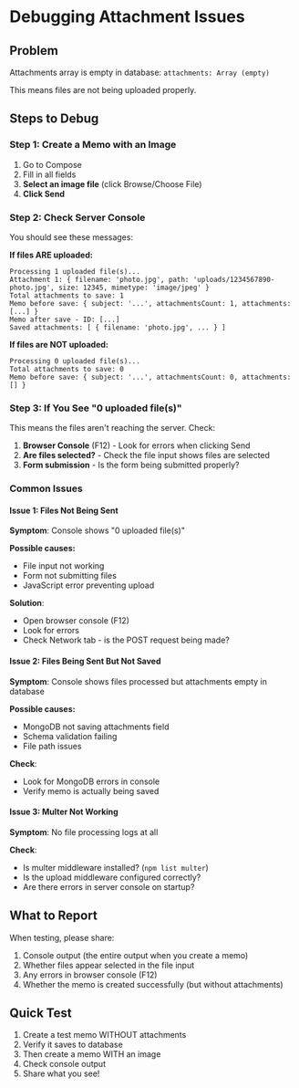 # Debugging Attachment Issues

## Problem

Attachments array is empty in database: `attachments: Array (empty)`

This means files are not being uploaded properly.

## Steps to Debug

### Step 1: Create a Memo with an Image

1. Go to Compose
2. Fill in all fields
3. **Select an image file** (click Browse/Choose File)
4. **Click Send**

### Step 2: Check Server Console

You should see these messages:

**If files ARE uploaded:**

```
Processing 1 uploaded file(s)...
Attachment 1: { filename: 'photo.jpg', path: 'uploads/1234567890-photo.jpg', size: 12345, mimetype: 'image/jpeg' }
Total attachments to save: 1
Memo before save: { subject: '...', attachmentsCount: 1, attachments: [...] }
Memo after save - ID: [...]
Saved attachments: [ { filename: 'photo.jpg', ... } ]
```

**If files are NOT uploaded:**

```
Processing 0 uploaded file(s)...
Total attachments to save: 0
Memo before save: { subject: '...', attachmentsCount: 0, attachments: [] }
```

### Step 3: If You See "0 uploaded file(s)"

This means the files aren't reaching the server. Check:

1. **Browser Console** (F12) - Look for errors when clicking Send
2. **Are files selected?** - Check the file input shows files are selected
3. **Form submission** - Is the form being submitted properly?

### Common Issues

#### Issue 1: Files Not Being Sent

**Symptom**: Console shows "0 uploaded file(s)"

**Possible causes:**

- File input not working
- Form not submitting files
- JavaScript error preventing upload

**Solution**:

- Open browser console (F12)
- Look for errors
- Check Network tab - is the POST request being made?

#### Issue 2: Files Being Sent But Not Saved

**Symptom**: Console shows files processed but attachments empty in database

**Possible causes:**

- MongoDB not saving attachments field
- Schema validation failing
- File path issues

**Check**:

- Look for MongoDB errors in console
- Verify memo is actually being saved

#### Issue 3: Multer Not Working

**Symptom**: No file processing logs at all

**Check**:

- Is multer middleware installed? (`npm list multer`)
- Is the upload middleware configured correctly?
- Are there errors in server console on startup?

## What to Report

When testing, please share:

1. Console output (the entire output when you create a memo)
2. Whether files appear selected in the file input
3. Any errors in browser console (F12)
4. Whether the memo is created successfully (but without attachments)

## Quick Test

1. Create a test memo WITHOUT attachments
2. Verify it saves to database
3. Then create a memo WITH an image
4. Check console output
5. Share what you see!
